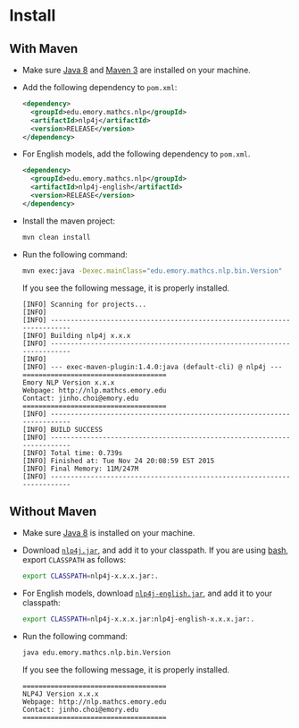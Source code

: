 # Install

## With Maven

* Make sure [Java 8](http://www.oracle.com/technetwork/java/javase/) and [Maven 3](https://maven.apache.org) are installed on your machine.
* Add the following dependency to `pom.xml`:

	```xml
    <dependency>
      <groupId>edu.emory.mathcs.nlp</groupId>
      <artifactId>nlp4j</artifactId>
      <version>RELEASE</version>
    </dependency>
	```

* For English models, add the following dependency to `pom.xml`.

	```xml
    <dependency>
      <groupId>edu.emory.mathcs.nlp</groupId>
      <artifactId>nlp4j-english</artifactId>
      <version>RELEASE</version>
    </dependency>
	```
	
* Install the maven project:

	```bash
	mvn clean install
	```
	
* Run the following command:

	```bash
	mvn exec:java -Dexec.mainClass="edu.emory.mathcs.nlp.bin.Version"
	```

	If you see the following message, it is properly installed.

	```
	[INFO] Scanning for projects...
	[INFO]                                                                         
	[INFO] ------------------------------------------------------------------------
	[INFO] Building nlp4j x.x.x
	[INFO] ------------------------------------------------------------------------
	[INFO] 
	[INFO] --- exec-maven-plugin:1.4.0:java (default-cli) @ nlp4j ---
	====================================
	Emory NLP Version x.x.x
	Webpage: http://nlp.mathcs.emory.edu
	Contact: jinho.choi@emory.edu
	====================================
	[INFO] ------------------------------------------------------------------------
	[INFO] BUILD SUCCESS
	[INFO] ------------------------------------------------------------------------
	[INFO] Total time: 0.739s
	[INFO] Finished at: Tue Nov 24 20:08:59 EST 2015
	[INFO] Final Memory: 11M/247M
	[INFO] ------------------------------------------------------------------------
	```

## Without Maven

* Make sure [Java 8](http://www.oracle.com/technetwork/java/javase/) is installed on your machine.
* Download [`nlp4j.jar`](http://nlp.mathcs.emory.edu/nlp4j/nlp4j-1.1.2.jar), and add it to your classpath. If you are using [bash](https://www.gnu.org/software/bash/), export `CLASSPATH` as follows:

	```bash
	export CLASSPATH=nlp4j-x.x.x.jar:.
	```

* For English models, download [`nlp4j-english.jar`](http://search.maven.org/remotecontent?filepath=edu/emory/mathcs/nlp/nlp4j-english/1.1.2/nlp4j-english-1.1.2.jar), and add it to your classpath:

	```bash
	export CLASSPATH=nlp4j-x.x.x.jar:nlp4j-english-x.x.x.jar:.
	```
	
* Run the following command:

	```bash
	java edu.emory.mathcs.nlp.bin.Version
	```

	If you see the following message, it is properly installed.

	```
	====================================
	NLP4J Version x.x.x
	Webpage: http://nlp.mathcs.emory.edu
	Contact: jinho.choi@emory.edu
	====================================
	```